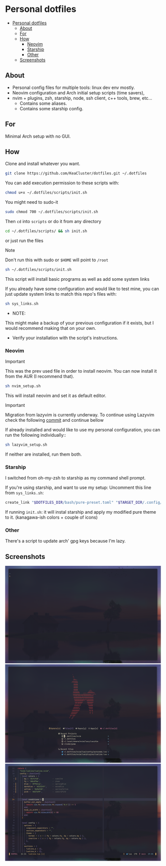 # Personal dotfiles

<!--toc:start-->

- [Personal dotfiles](#personal-dotfiles)
  - [About](#about)
  - [For](#for)
  - [How](#how)
    - [Neovim](#neovim)
    - [Starship](#starship)
    - [Other](#other)
  - [Screenshots](#screenshots)

<!--toc:end-->

## About

- Personal config files for multiple tools: linux dev env mostly.
- Neovim configuration and Arch initial setup scripts (time savers),
- nvim + plugins, zsh, starship, node, ssh client, c++ tools, brew, etc...
  - Contains some aliases.
  - Contains some starship config.

## For

Minimal Arch setup with no GUI.

## How

Clone and install whatever you want.

```sh
git clone https://github.com/KeaCluster/dotfiles.git ~/.dotfiles
```

You can add execution permission to these scripts with:

```sh
chmod u+x ~/.dotfiles/scripts/init.sh
```

You might need to sudo-it

```sh
sudo chmod 700 ~/.dotfiles/scripts/init.sh
```

Then `cd` into `scripts` or do it from any directory

```sh
cd ~/.dotfiles/scripts/ && sh init.sh
```

or just run the files
> [!NOTE]
> Don't run this with sudo or `$HOME` will point to `/root`

```sh
sh ~/.dotfiles/scripts/init.sh
```

This script will install basic programs as well as add some system links

If you already have some configuration and would like to test mine,
you can just update system links to match this repo's files with:

```sh
sh sys_links.sh
```

- NOTE:

This might make a backup of your previous configuration if it exists,
but I would recommend making that on your own.

- Verify your installation with the script's instructions.

### Neovim

> [!IMPORTANT]
> This was the prev used file in order to install neovim.
> You can now install it from the AUR (I recommend that).

```sh
sh nvim_setup.sh
```

This will install neovim and set it as default editor.

> [!IMPORTANT]
> Migration from lazyvim is currently underway.
> To continue using Lazyvim check the following [commit](https://github.com/KeaCluster/dotfiles/tree/5bd2730e5f91d966f1fd1933e7c73fba8275830d) and continue bellow

If already installed and would like to use my personal configuration,
you can run the following individually::

```sh
sh lazyvim_setup.sh
```

If neither are installed, run them both.

### Starship

I switched from oh-my-zsh to starship as my command shell prompt.

If you're using starship, and want to use my setup:
Uncomment this line from `sys_links.sh`:

```sh
create_link "$DOTFILES_DIR/bash/pure-preset.toml" "$TARGET_DIR/.config/starship.toml"
```

If running `init.sh`:
it will instal starship and apply my modified pure theme to it.
(kanagawa-ish colors + couple of icons)

### Other

There's a script to update arch' gpg keys because I'm lazy.

## Screenshots

![terminal](./images/terminal.png)
![dashboard](./images/dashboard.png)
![example](./images/lua-code-ex.png)
